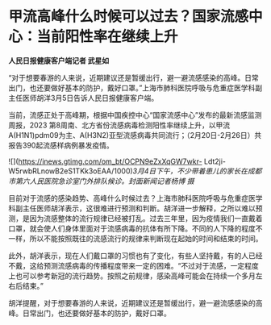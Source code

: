# 甲流高峰什么时候可以过去？国家流感中心：当前阳性率在继续上升

**人民日报健康客户端记者 武星如**

“对于想要春游的人来说，近期建议还是暂缓出行，避一避流感感染的高峰。日常出门，也还要做好基本的防护，戴好口罩。”上海市肺科医院呼吸与危重症医学科副主任医师胡洋3月5日告诉人民日报健康客户端。

当前，流感正处于高峰期，根据中国疾控中心“国家流感中心”发布的最新流感监测周报，2023
第8周南、北方省份流感病毒检测阳性率继续上升，以甲流A(H1N1)pdm09为主、A(H3N2)亚型流感病毒共同流行；（2月20日-2月26日）共报告390起流感样病例暴发疫情。

![](https://inews.gtimg.com/om_bt/OCPN9eZxXqGW7wkr-
Ldt2ji-W5rwbRLnowB2eS1TKk3oEAA/1000)_3月4日下午，不少带着患儿的家长在成都市第六人民医院急诊室门外排队候诊。封面新闻记者杨博
摄_

目前对于流感的感染趋势、高峰什么时候过去？上海市肺科医院呼吸与危重症医学科副主任医师胡洋表示，这很难进行预测和判断。胡洋进一步解释，之所以难以预测，是因为流感整体的流行规律已经被打乱。过去三年里，因为疫情我们一直戴着口罩，就会使人们身体里面对于流感病毒的抗体有所下降。不同的人下降的程度不一样，所以不能按照既往的流感流行的规律来判断现在起始的时间和结束的时间。

此外，胡洋表示，现在人们戴口罩的习惯也有了变化，有些人坚持戴，有的人已经不戴，这给预测流感病毒的传播程度带来一定的困难。“不过对于流感，一定程度上也可以参考新冠的流行趋势。按照之前规律，感染高峰可能会在持续一个多月左右后结束。”

胡洋提醒，对于想要春游的人来说，近期建议还是暂缓出行，避一避流感感染的高峰。日常出门，也还要做好基本的防护，戴好口罩。

